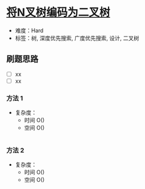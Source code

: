# [将N叉树编码为二叉树](https://leetcode-cn.com/problems/encode-n-ary-tree-to-binary-tree/)

- 难度：Hard
- 标签：树, 深度优先搜索, 广度优先搜索, 设计, 二叉树

## 刷题思路

- [ ] xx
- [ ] xx

### 方法 1

- 复杂度：
    - 时间 O()
    - 空间 O()

``` js

```

### 方法 2

- 复杂度：
    - 时间 O()
    - 空间 O()

``` js

```
